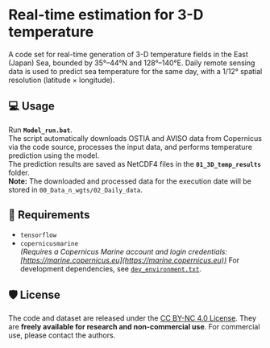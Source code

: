 # Real-time estimation for 3-D temperature
A code set for real-time generation of 3-D temperature fields in the East (Japan) Sea, bounded by 35°–44°N and 128°–140°E.
Daily remote sensing data is used to predict sea temperature for the same day, with a 1/12° spatial resolution (latitude × longitude).

## 💻 Usage  
Run **`Model_run.bat`**.  
The script automatically downloads OSTIA and AVISO data from Copernicus via the code source, processes the input data, and performs temperature prediction using the model.  
The prediction results are saved as NetCDF4 files in the **`01_3D_temp_results`** folder.  
**Note:** The downloaded and processed data for the execution date will be stored in `00_Data_n_wgts/02_Daily_data`.

## 📄 Requirements
- `tensorflow`  
- `copernicusmarine`  
  *(Requires a Copernicus Marine account and login credentials: [https://marine.copernicus.eu](https://marine.copernicus.eu))*
 For development dependencies, see [`dev_environment.txt`](./dev_environment.txt).

## 🛡️ License
The code and dataset are released under the [CC BY-NC 4.0 License](https://creativecommons.org/licenses/by-nc/4.0/).
They are **freely available for research and non-commercial use**.
For commercial use, please contact the authors.

